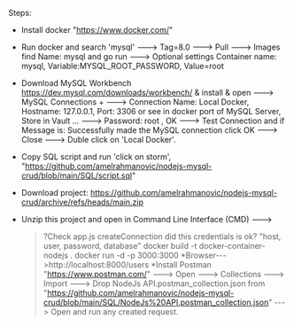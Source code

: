 Steps:
* Install docker "https://www.docker.com/"
* Run docker and search 'mysql' ---> Tag=8.0 ---> Pull ---> Images find Name: mysql and go run ---> Optional settings Container name: mysql, Variable:MYSQL_ROOT_PASSWORD, Value=root
* Download MySQL Workbench https://dev.mysql.com/downloads/workbench/ & install & open ---> MySQL Connections + ---> Connection Name: Local Docker, Hostname: 127.0.0.1, Port: 3306 or see in docker port of MySQL Server, Store in Vault ... ---> Password: root , OK ---> Test Connection and if Message is: Successfully made the MySQL connection click OK ---> Close ---> Duble click on 'Local Docker'.
* Copy SQL script and run 'click on storm', "https://github.com/amelrahmanovic/nodejs-mysql-crud/blob/main/SQL/script.sql"

* Download project: https://github.com/amelrahmanovic/nodejs-mysql-crud/archive/refs/heads/main.zip
* Unzip this project and open in Command Line Interface (CMD) --->
  >?Check app.js createConnection did this credentials is ok? "host, user, password, database"
  >docker build -t docker-container-nodejs .
  >docker run -d -p 3000:3000
*Browser--->http://localhost:8000/users
*Install Postman "https://www.postman.com/" ---> Open ---> Collections ---> Import ---> Drop NodeJs API.postman_collection.json from "https://github.com/amelrahmanovic/nodejs-mysql-crud/blob/main/SQL/NodeJs%20API.postman_collection.json" ---> Open and run any created request.
